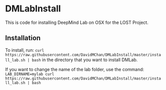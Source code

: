 # DMLabInstall

This is code for installing DeepMind Lab on OSX for the LOST Project.

## Installation

To install, run:
`curl https://raw.githubusercontent.com/DavidMChan/DMLabInstall/master/install_lab.sh | bash`
in the directory that you want to install DMLab.

If you want to change the name of the lab folder, use the command:
`LAB_DIRNAME=mylab curl https://raw.githubusercontent.com/DavidMChan/DMLabInstall/master/install_lab.sh | bash`
